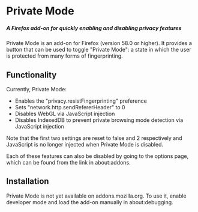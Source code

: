 # Private Mode
##### A Firefox add-on for quickly enabling and disabling privacy features

Private Mode is an add-on for Firefox (version 58.0 or higher). It provides
a button that can be used to toggle "Private Mode": a state in which the
user is protected from many forms of fingerprinting.

## Functionality
Currently, Private Mode:
 - Enables the "privacy.resistFingerprinting" preference
 - Sets "network.http.sendRefererHeader" to 0
 - Disables WebGL via JavaScript injection
 - Disables IndexedDB to prevent private browsing mode detection via
   JavaScript injection

Note that the first two settings are reset to false and 2 respectively
and JavaScript is no longer injected when Private Mode is disabled.

Each of these features can also be disabled by going to the options page,
which can be found from the link in about:addons.

## Installation
Private Mode is not yet available on addons.mozilla.org. To use it,
enable developer mode and load the add-on manually in about:debugging.
